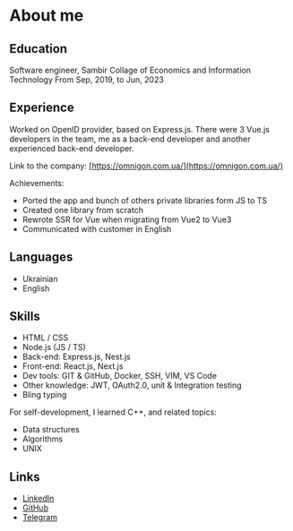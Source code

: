 # About me

## Education

Software engineer, Sambir Collage of Economics and Information Technology
From Sep, 2019, to Jun, 2023

## Experience

Worked on OpenID provider, based on Express.js. There were 3 Vue.js developers in the team, me as a back-end developer and another experienced back-end developer.

Link to the company: [https://omnigon.com.ua/](https://omnigon.com.ua/)

Achievements:

- Ported the app and bunch of others private libraries form JS to TS
- Created one library from scratch
- Rewrote SSR for Vue when migrating from Vue2 to Vue3
- Communicated with customer in English

## Languages

- Ukrainian
- English

## Skills

- HTML / CSS
- Node.js (JS / TS)
- Back-end: Express.js, Nest.js
- Front-end: React.js, Next.js
- Dev tools: GIT & GitHub, Docker, SSH, VIM, VS Code
- Other knowledge: JWT, OAuth2.0, unit & Integration testing
- Bling typing

For self-development, I learned C++, and related topics:

- Data structures
- Algorithms
- UNIX

## Links

- [LinkedIn](https://www.linkedin.com/in/oleksandr-petryk/)
- [GitHub](https://github.com/Sasha-hk)
- [Telegram](https://t.me/petryk_oleksandr)
